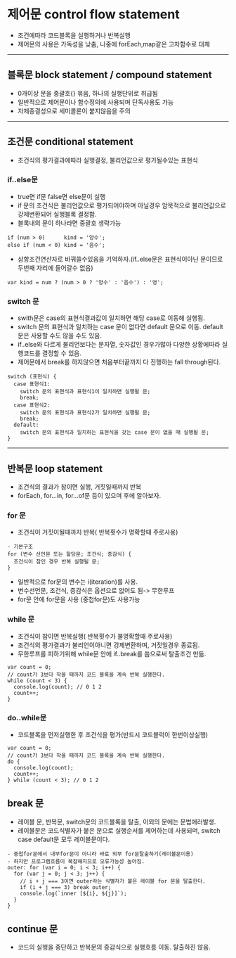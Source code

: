 # 제어문 control flow statement
- 조건에따라 코드블록을 실행하거나 반복실행
- 제어문의 사용은 가독성을 낮춤, 나중에 forEach,map같은 고차함수로 대체
---

## 블록문 block statement / compound statement
- 0개이상 문을 중괄호{} 묶음, 하나의 실행단위로 취급됨
- 일반적으로 제어문이나 함수정의에 사용되며 단독사용도 가능
- 자체종결성으로 세미콜론이 붙지않음을 주의

---

## 조건문 conditional statement
- 조건식의 평가결과에따라 실행결정, 불리언값으로 평가될수있는 표현식
### if..else문
- true면 if문 false면 else문이 실행
- if 문의 조건식은 불리언값으로 평가되어야하며 아닐경우 암묵적으로 불리언값으로 강제변환되어 실행블록 결정함.
- 블록내의 문이 하나라면 중괄호 생략가능
```
if (num > 0)      kind = '양수';
else if (num < 0) kind = '음수';
```
- 삼항조건연산자로 바꿔쓸수있음을 기억하자.(if..else문은 표현식이아닌 문이므로 두번째 자리에 들어갈수 없음)
```
var kind = num ? (num > 0 ? '양수' : '음수') : '영';
```
### switch 문
- swith문은 case의 표현식결과값이 일치하면 해당 case로 이동해 실행됨.
- switch 문의 표현식과 일치하는 case 문이 없다면 default 문으로 이동. default 문은 사용할 수도 않을 수도 있음.
- if..else와 다르게 불리언보다는 문자열, 숫자값인 경우가많아 다양한 상황에따라 실행코드를 결정할 수 있음.
- 제어문에서 break를 하지않으면 처음부터끝까지 다 진행하는 fall through된다.
```
switch (표현식) {
  case 표현식1:
    switch 문의 표현식과 표현식1이 일치하면 실행될 문;
    break;
  case 표현식2:
    switch 문의 표현식과 표현식2가 일치하면 실행될 문;
    break;
  default:
    switch 문의 표현식과 일치하는 표현식을 갖는 case 문이 없을 때 실행될 문;
}
```
---

## 반복문 loop statement
- 조건식의 결과가 참이면 실행, 거짓일때까지 반복
- forEach, for...in, for...of문 등이 있으며 후에 알아보자.

### for 문
- 조건식이 거짓이될때까지 반복( 반복횟수가 명확할때 주로사용)
```
- 기본구조
for (변수 선언문 또는 할당문; 조건식; 증감식) {
  조건식이 참인 경우 반복 실행될 문;
}
```
- 일반적으로 for문의 변수는 i(iteration)를 사용.
- 변수선언문, 조건식, 증감식은 옵션으로 없어도 됨-> 무한루프
- for문 안에 for문을 사용 (중첩for문)도 사용가능

### while 문
- 조건식이 참이면 반복실행( 반복횟수가 불명확할때 주로사용)
- 조건식의 평가결과가 불리언이아니면 강제변환하며, 거짓일경우 종료됨.
- 무한루프를 피하기위해 while문 안에 if..break를 씀으로써 탈출조건 만듦.
```
var count = 0;
// count가 3보다 작을 때까지 코드 블록을 계속 반복 실행한다.
while (count < 3) {
  console.log(count); // 0 1 2
  count++;
}
```
### do..while문
- 코드블록을 먼저실행한 후 조건식을 평가(반드시 코드블럭이 한번이상실행)
```
var count = 0;
// count가 3보다 작을 때까지 코드 블록을 계속 반복 실행한다.
do {
  console.log(count);
  count++;
} while (count < 3); // 0 1 2
```

## break 문
- 레이블 문, 반복문, switch문의 코드블록을 탈출, 이외의 문에는 문법에러발생.
- 레이블문은 코드식별자가 붙은 문으로 실행순서를 제어하는데 사용되며, switch case default문 모두 레이블문이다.
```
- 중첩for문에서 내부for문이 아니라 바로 외부 for문탈출하기(레이블문이용)
- 하지만 프로그램흐름이 복잡해지므로 오류가능성 높아짐.
outer: for (var i = 0; i < 3; i++) {
  for (var j = 0; j < 3; j++) {
    // i + j === 3이면 outer라는 식별자가 붙은 레이블 for 문을 탈출한다.
    if (i + j === 3) break outer;
    console.log(`inner [${i}, ${j}]`);
  }
}

```

## continue 문
- 코드의 실행을 중단하고 반복문의 증감식으로 실행흐름 이동. 탈출하진 않음.

